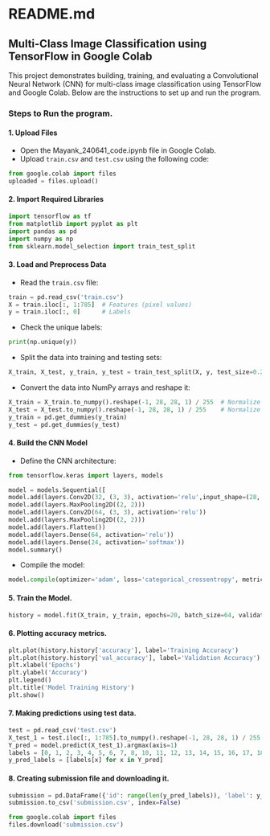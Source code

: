 # README.md

## Multi-Class Image Classification using TensorFlow in Google Colab

This project demonstrates building, training, and evaluating a Convolutional Neural Network (CNN) for multi-class image classification using TensorFlow and Google Colab. Below are the instructions to set up and run the program.


### Steps to Run the program.

#### 1. Upload Files
- Open the Mayank_240641_code.ipynb file in Google Colab.
- Upload `train.csv` and `test.csv` using the following code:

```python
from google.colab import files
uploaded = files.upload()
```

#### 2. Import Required Libraries
```python
import tensorflow as tf
from matplotlib import pyplot as plt
import pandas as pd
import numpy as np
from sklearn.model_selection import train_test_split
```

#### 3. Load and Preprocess Data
- Read the `train.csv` file:

```python
train = pd.read_csv('train.csv')
X = train.iloc[:, 1:785]  # Features (pixel values)
y = train.iloc[:, 0]      # Labels
```

- Check the unique labels:

```python
print(np.unique(y))
```

- Split the data into training and testing sets:

```python
X_train, X_test, y_train, y_test = train_test_split(X, y, test_size=0.2, random_state=42)
```

- Convert the data into NumPy arrays and reshape it:

```python
X_train = X_train.to_numpy().reshape(-1, 28, 28, 1) / 255  # Normalize values
X_test = X_test.to_numpy().reshape(-1, 28, 28, 1) / 255    # Normalize values
y_train = pd.get_dummies(y_train)
y_test = pd.get_dummies(y_test)
```

#### 4. Build the CNN Model
- Define the CNN architecture:

```python
from tensorflow.keras import layers, models

model = models.Sequential([
model.add(layers.Conv2D(32, (3, 3), activation='relu',input_shape=(28, 28, 1)))
model.add(layers.MaxPooling2D((2, 2)))
model.add(layers.Conv2D(64, (3, 3), activation='relu'))
model.add(layers.MaxPooling2D((2, 2)))
model.add(layers.Flatten())
model.add(layers.Dense(64, activation='relu'))
model.add(layers.Dense(24, activation='softmax'))
model.summary()
```

- Compile the model:

```python
model.compile(optimizer='adam', loss='categorical_crossentropy', metrics=['accuracy'])
```

#### 5. Train the Model.
```python
history = model.fit(X_train, y_train, epochs=20, batch_size=64, validation_data=(X_test, y_test))
```

#### 6. Plotting accuracy metrics.

```python
plt.plot(history.history['accuracy'], label='Training Accuracy')
plt.plot(history.history['val_accuracy'], label='Validation Accuracy')
plt.xlabel('Epochs')
plt.ylabel('Accuracy')
plt.legend()
plt.title('Model Training History')
plt.show()
```

#### 7. Making predictions using test data.

```python
test = pd.read_csv('test.csv')
X_test_1 = test.iloc[:, 1:785].to_numpy().reshape(-1, 28, 28, 1) / 255  # Normalize
Y_pred = model.predict(X_test_1).argmax(axis=1)
labels = [0, 1, 2, 3, 4, 5, 6, 7, 8, 10, 11, 12, 13, 14, 15, 16, 17, 18, 19, 20, 21, 22, 23, 24]
y_pred_labels = [labels[x] for x in Y_pred]
```

#### 8. Creating submission file and downloading it.

```python
submission = pd.DataFrame({'id': range(len(y_pred_labels)), 'label': y_pred_labels})
submission.to_csv('submission.csv', index=False)

from google.colab import files
files.download('submission.csv')
```